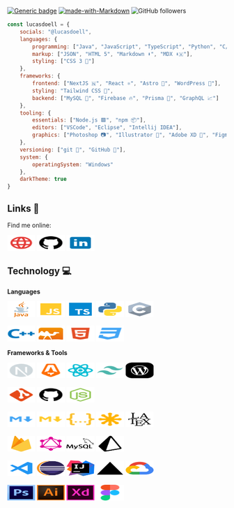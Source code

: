 [![Generic badge](https://img.shields.io/badge/Status-Looking%20for%20Work-green.svg?style=for-the-badge&labelColor=000)](https://shields.io/)
[![made-with-Markdown](https://img.shields.io/badge/Made%20with-Markdown-1f425f.svg?style=for-the-badge&labelColor=000)](http://commonmark.org)
![GitHub followers](https://img.shields.io/github/followers/lucasdoell?logo=github&style=for-the-badge&labelColor=000)

```javascript
const lucasdoell = {
    socials: "@lucasdoell",
    languages: {
        programming: ["Java", "JavaScript", "TypeScript", "Python", "C/C++", "OCaml"],
        markup: ["JSON", "HTML 5️", "Markdown ⬇️", "MDX ⬇️🇽"],
        styling: ["CSS 3 💅"]
    },
    frameworks: {
        frontend: ["NextJS 🇳", "React ⚛️", "Astro 🚀", "WordPress 📝"],
        styling: "Tailwind CSS 🍃",
        backend: ["MySQL 🐬", "Firebase 🔥", "Prisma 🔺", "GraphQL 📈"]
    },
    tooling: {
        essentials: ["Node.js 🟩", "npm 📦"],
        editors: ["VSCode", "Eclipse", "Intellij IDEA"],
        graphics: ["Photoshop 📷", "Illustrator 🎨", "Adobe XD 📱", "Figma 🖌"]
    },
    versioning: ["git 🍴", "GitHub 🐙"],
    system: {
        operatingSystem: "Windows"
    },
    darkTheme: true
}
```


## Links 🔗

Find me online:

<a href="http://lucasdoell.me"><img height="36" width="64" src="https://raw.githubusercontent.com/lucasdoell/lucasdoell/main/assets/http.svg"></a>
<a href="https://github.com/lucasdoell"><img height="36" width="64" src="https://raw.githubusercontent.com/lucasdoell/lucasdoell/main/assets/github.svg"></a>
<a href="https://linkedin.com/in/lucasdoell"><img height="36" width="64" src="https://raw.githubusercontent.com/lucasdoell/lucasdoell/main/assets/icons8-linkedin.svg"></a>


## Technology 💻

**Languages**

<div>
<img height="36" width="64" src="https://raw.githubusercontent.com/lucasdoell/lucasdoell/main/assets/java-4-logo.svg">
<img height="36" width="64" src="https://raw.githubusercontent.com/lucasdoell/lucasdoell/main/assets/javascript.svg">
<img height="36" width="64" src="https://raw.githubusercontent.com/lucasdoell/lucasdoell/main/assets/typescript.svg">
<img height="36" width="64" src="https://raw.githubusercontent.com/lucasdoell/lucasdoell/main/assets/python.svg">
<img height="36" width="64" src="https://raw.githubusercontent.com/lucasdoell/lucasdoell/main/assets/c3-svgrepo-com.svg">
</div>
</br>
<div>
<img height="36" width="64" src="https://raw.githubusercontent.com/lucasdoell/lucasdoell/main/assets/cpp.svg">
<img height="36" width="64" src="https://raw.githubusercontent.com/lucasdoell/lucasdoell/main/assets/ocaml-svgrepo-com.svg">
<img height="36" width="64" src="https://raw.githubusercontent.com/lucasdoell/lucasdoell/main/assets/html.svg">
<img height="36" width="64" src="https://raw.githubusercontent.com/lucasdoell/lucasdoell/main/assets/css.svg">
</div>


**Frameworks & Tools**

<div>
<img height="36" width="64" src="https://raw.githubusercontent.com/lucasdoell/lucasdoell/main/assets/next.svg">
<img height="36" width="64" src="https://raw.githubusercontent.com/lucasdoell/lucasdoell/main/assets/astro.svg">
<img height="36" width="64" src="https://raw.githubusercontent.com/lucasdoell/lucasdoell/main/assets/react.svg">
<img height="36" width="64" src="https://raw.githubusercontent.com/lucasdoell/lucasdoell/main/assets/tailwindcss.svg">
<img height="36" width="64" src="https://raw.githubusercontent.com/lucasdoell/lucasdoell/main/assets/wordpress-svgrepo-com.svg">
</div>
</br>
<div>
<img height="36" width="64" src="https://raw.githubusercontent.com/lucasdoell/lucasdoell/main/assets/git.svg">
<img height="36" width="64" src="https://raw.githubusercontent.com/lucasdoell/lucasdoell/main/assets/github.svg">
<img height="36" width="64" src="https://raw.githubusercontent.com/lucasdoell/lucasdoell/main/assets/nodejs.svg">
</div>
</br>
<div>
<img height="36" width="64" src="https://raw.githubusercontent.com/lucasdoell/lucasdoell/main/assets/markdown.svg">
<img height="36" width="64" src="https://raw.githubusercontent.com/lucasdoell/lucasdoell/main/assets/mdx.svg">
<img height="36" width="64" src="https://raw.githubusercontent.com/lucasdoell/lucasdoell/main/assets/json.svg">
<img height="36" width="64" src="https://raw.githubusercontent.com/lucasdoell/lucasdoell/main/assets/svg.svg">
<img height="36" width="64" src="https://raw.githubusercontent.com/lucasdoell/lucasdoell/main/assets/latex-svgrepo-com.svg">
</div>
</br>
<div>
<img height="36" width="64" src="https://raw.githubusercontent.com/lucasdoell/lucasdoell/main/assets/firebase-svgrepo-com.svg">
<img height="36" width="64" src="https://raw.githubusercontent.com/lucasdoell/lucasdoell/main/assets/graphql-svgrepo-com.svg">
<img height="36" width="64" src="https://raw.githubusercontent.com/lucasdoell/lucasdoell/main/assets/mysql-svgrepo-com.svg">
<img height="36" width="64" src="https://raw.githubusercontent.com/lucasdoell/lucasdoell/main/assets/prisma-svgrepo-com.svg">
</div>
</br>
<div>
<img height="36" width="64" src="https://raw.githubusercontent.com/lucasdoell/lucasdoell/main/assets/vscode.svg">
<img height="36" width="64" src="https://raw.githubusercontent.com/lucasdoell/lucasdoell/main/assets/eclipse-icon-svgrepo-com.svg">
<img height="36" width="64" src="https://raw.githubusercontent.com/lucasdoell/lucasdoell/main/assets/intellij-idea-svgrepo-com.svg">
<img height="36" width="64" src="https://raw.githubusercontent.com/lucasdoell/lucasdoell/main/assets/logo-vercel-svgrepo-com.svg">
<img height="36" width="64" src="https://raw.githubusercontent.com/lucasdoell/lucasdoell/main/assets/google-cloud-svgrepo-com.svg">
</div>
</br>
<div>
<img height="36" width="64" src="https://raw.githubusercontent.com/lucasdoell/lucasdoell/main/assets/adobe-photoshop-cs6-logo-svgrepo-com.svg">
<img height="36" width="64" src="https://raw.githubusercontent.com/lucasdoell/lucasdoell/main/assets/adobe-illustrator-cc-logo-svgrepo-com.svg">
<img height="36" width="64" src="https://raw.githubusercontent.com/lucasdoell/lucasdoell/main/assets/adobe-xd-logo-svgrepo-com.svg">
<img height="36" width="64" src="https://raw.githubusercontent.com/lucasdoell/lucasdoell/main/assets/figma-svgrepo-com.svg">
</div>
</br>
